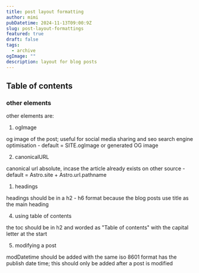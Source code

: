 ```yaml
---
title: post layout formatting
author: mimi
pubDatetime: 2024-11-13T09:00:9Z
slug: post-layout-formattings
featured: true
draft: false
tags:
  - archive
ogImage: ""
description: layout for blog posts
---
```


## Table of contents

### other elements

other elements are:

1. ogImage

og  image of the post; useful for social media sharing and seo search engine optimisation - default = SITE.ogImage or generated OG image

2. canonicalURL

canonical url absolute, incase the article already exists on other source - default = Astro.site + Astro.url.pathname

1. headings

headings should be in a h2 - h6 format because the blog posts use title as the main heading

4. using table of contents

the toc should be in h2 and worded as "Table of contents" with the capital letter at the start

5. modifying a post

modDatetime should be added with the same iso 8601 format has the publish date time; this should only be added after a post is modified